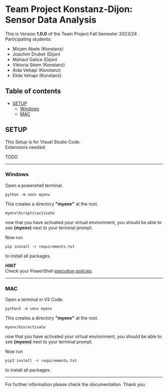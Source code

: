 # Team Project Konstanz-Dijon:  **Sensor Data Analysis**

This is Version **1.0.0** of the Team Project Fall Semester 2023/24 . <br>
Participating students:
- Mirjam Abele (Konstanz)
- Joachim Druhet (Dijon)
- Mahaut Galice (Dijon)
- Viktoria Stiem (Konstanz)
- Aida Vehapi (Konstanz)
- Elida Vehapi (Konstanz)

## Table of contents

  - [SETUP](#setup)
    - [Windows](#windows)
    - [MAC](#mac)

## SETUP
This Setup is for Visual Studio Code. <br>
Extensions needed:
<!-- TO DO -->
TODO
_______________________________
### Windows

Open a powershell terminal. 
```
python -m venv myenv
```
This creates a directory **"myenv"** at the root.
```
myenv\Scripts\activate
```
now that you have activated your virtual environment, you should be able to see **(myenv)** next to your terminal prompt.

Now run
```
pip install -r requirements.txt
```
to install all packages.

***HINT*** <br>
Check your PowerShell [execution policies](https://learn.microsoft.com/en-us/powershell/module/microsoft.powershell.security/set-executionpolicy?view=powershell-7.3). 

_______________________________

### MAC

Open a terminal in VS Code. 
```
python3 -m venv myenv
```
This creates a directory **"myenv"** at the root.
```
myenv/bin/activate
```
now that you have activated your virtual environment, you should be able to see **(myenv)** next to your terminal prompt.

Now run
```
pip3 install -r requirements.txt
```
to install all packages.
_______________________________

For further information please check the documentation. Thank you.
